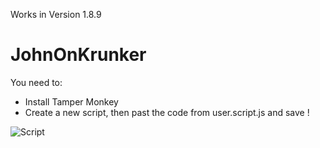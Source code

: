Works in Version 1.8.9

# JohnOnKrunker

You need to:
 - Install Tamper Monkey
 - Create a new script, then past the code from user.script.js and save !
 
 ![Script](https://cdn.discordapp.com/attachments/518438511670591489/645650440238792751/unknown.png)
